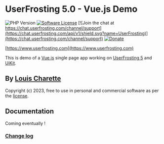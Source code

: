 # UserFrosting 5.0 - Vue.js Demo

![PHP Version](https://img.shields.io/badge/php-%5E8.0-brightgreen)
[![Software License](https://img.shields.io/badge/license-MIT-brightgreen.svg)](LICENSE.md)
[![Join the chat at https://chat.userfrosting.com/channel/support](https://chat.userfrosting.com/api/v1/shield.svg?name=UserFrosting)](https://chat.userfrosting.com/channel/support)
[![Donate](https://img.shields.io/badge/Donate-Buy%20Me%20a%20Coffee-blue.svg)](https://ko-fi.com/lcharette)
<!-- [![Latest Version](https://img.shields.io/github/v/release/userfrosting/userfrosting?include_prereleases&sort=semver)](https://github.com/userfrosting/UserFrosting/releases) -->
<!-- [![Build](https://github.com/userfrosting/userfrosting/workflows/Build/badge.svg?branch=develop-5.0)](https://github.com/userfrosting/userfrosting/actions?query=workflow%3ABuild) -->
<!-- [![Codecov](https://codecov.io/gh/userfrosting/userfrosting/branch/develop-5.0/graph/badge.svg)](https://codecov.io/gh/userfrosting/userfrosting) -->
<!-- [![Style](https://github.styleci.io/repos/18148206/shield?branch=develop-5.0&style=flat)](https://github.styleci.io/repos/18148206) -->
<!-- [![Backers on Open Collective](https://opencollective.com/userfrosting/backers/badge.svg)](#backers) -->
<!-- [![Sponsors on Open Collective](https://opencollective.com/userfrosting/sponsors/badge.svg)](#sponsors) -->
<!-- [![Donate](https://img.shields.io/badge/Open%20Collective-Donate-blue.svg)](https://opencollective.com/userfrosting#backer)  -->

[https://www.userfrosting.com](https://www.userfrosting.com)

This is demo of a [Vue.js](https://vuejs.org) single page app working on [UserFrosting 5](https://github.com/userfrosting/UserFrosting/tree/develop-5.0#userfrosting-50) and [UiKit](https://getuikit.com).

## By [Louis Charette](https://bbqsoftwares.com)

Copyright (c) 2023, free to use in personal and commercial software as per the [license](LICENSE.md).



## Documentation

Coming eventually !

<!-- ### [Learning UserFrosting](https://learn.userfrosting.com) -->

<!-- ### [API documentation](http://api.userfrosting.com) -->

### [Change log](CHANGELOG.md)

<!--## Running tests

 Run `php bakery test` from the root project directory. Any tests included in `sprinkles/*/tests` will be run. -->
